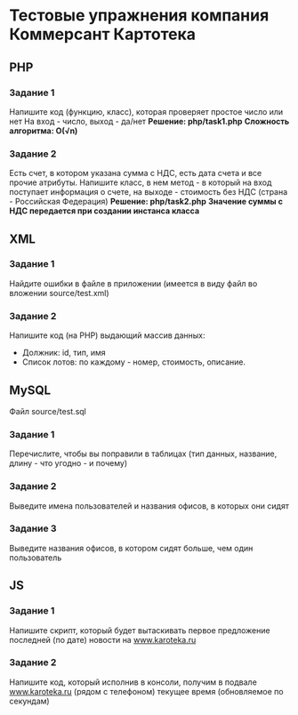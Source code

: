 # Тестовые упражнения компания Коммерсант Картотека
## PHP
### Задание 1
Напишите код (функцию, класс), которая проверяет простое число или нет
На вход - число, выход - да/нет
**Решение: php/task1.php**
**Сложность алгоритма: О(√n)**
### Задание 2
Есть счет, в котором указана сумма с НДС, есть дата счета и все прочие атрибуты.
Напишите класс, в нем метод - в который на вход поступает информация о счете, на выходе - стоимость без НДС (страна - Российская Федерация)
**Решение: php/task2.php**
**Значение суммы с НДС передается при создании инстанса класса**

## XML
### Задание 1
Найдите ошибки в файле в приложении (имеется в виду файл во вложении source/test.xml)
### Задание 2
Напишите код (на PHP) выдающий массив данных: 
   - Должник: id, тип, имя
   - Список лотов: по каждому - номер, стоимость, описание.

## MySQL
Файл source/test.sql
### Задание 1
Перечислите, чтобы вы поправили в таблицах (тип данных, название, длину - что угодно - и почему)
### Задание 2
Выведите имена пользователей и названия офисов, в которых они сидят
### Задание 3
Выведите названия офисов, в котором сидят больше, чем один пользователь

## JS
### Задание 1
Напишите скрипт, который будет вытаскивать первое предложение последней (по дате) новости на www.karoteka.ru
### Задание 2
Напишите код, который исполнив в консоли, получим в подвале www.karoteka.ru (рядом с телефоном) текущее время (обновляемое по секундам)